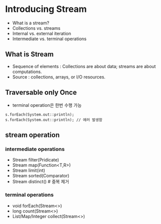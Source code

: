 #  Introducing Stream


- What is a stream?
- Collections vs. streams
- Internal vs. external iteration
- Intermediate vs. terminal operations


## What is Stream

- Sequence of elements : Collections are about data; streams are about computations.
- Source : collections, arrays, or I/O resources.

## Traversable only Once
- terminal operation은 한번 수행 가능
```
s.forEach(System.out::println);
s.forEach(System.out::println); // 에러 발생함
```

## stream operation
### intermediate operations
 - Stream<T> filter(Pridicate<T>)
 - Stream<R> map(Function<T,R>)
 - Stream<T> limit(int)
 - Stream<T> sorted(Comparator<T>)
 - Stream<T> distinct() # 중복 제거
### terminal operations
 - void forEach(Stream<>)
 - long count(Stream<>)
 - List/Map/Integer collect(Stream<>)